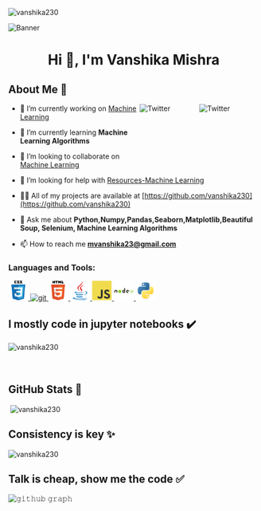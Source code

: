 <p align="left"> <img src="https://komarev.com/ghpvc/?username=vanshika230&label=Profile%20views&color=0e75b6&style=flat" alt="vanshika230" /> </p>

![Banner](https://github.com/vanshika230/vanshika230/blob/main/Banner.png)

<h1 align="center">Hi 👋, I'm Vanshika Mishra</h1>

## About Me :wave:
<a href="https://twitter.com/mvanshika23" target="_blank"><img src="https://cdn2.iconfinder.com/data/icons/social-media-2199/64/social_media_isometric_6-twitter-512.png" height="120px" width="120px" alt="Twitter" align="right"></a><a href="https://www.linkedin.com/in/vanshika-mishra2308/" target="_blank"><img src="https://cdn2.iconfinder.com/data/icons/social-media-2199/64/social_media_isometric_14-linkedin-512.png" height="120px" width="120px" alt="Twitter" align="right"></a>

- 🔭 I’m currently working on [Machine Learning](https://github.com/vanshika230/Machine-Learning)

- 🌱 I’m currently learning **Machine Learning Algorithms**

- 👯 I’m looking to collaborate on [Machine Learning](https://github.com/vanshika230/Machine-Learning)

- 🤝 I’m looking for help with [Resources-Machine Learning](https://github.com/vanshika230/Machine-Learning/blob/main/Cheatsheets/Resources.md)

- 👨‍💻 All of my projects are available at [https://github.com/vanshika230](https://github.com/vanshika230)

- 💬 Ask me about **Python,Numpy,Pandas,Seaborn,Matplotlib,Beautiful Soup, Selenium, Machine Learning Algorithms**

- 📫 How to reach me **mvanshika23@gmail.com**

<h3 align="left">Languages and Tools:</h3>

<p align="left"> <a href="https://www.w3schools.com/css/" target="_blank"> <img src="https://raw.githubusercontent.com/devicons/devicon/master/icons/css3/css3-original-wordmark.svg" alt="css3" width="40" height="40"/> </a> <a href="https://git-scm.com/" target="_blank"> <img src="https://www.vectorlogo.zone/logos/git-scm/git-scm-icon.svg" alt="git" width="40" height="40"/> </a> <a href="https://www.w3.org/html/" target="_blank"> <img src="https://raw.githubusercontent.com/devicons/devicon/master/icons/html5/html5-original-wordmark.svg" alt="html5" width="40" height="40"/> </a> <a href="https://www.java.com" target="_blank"> <img src="https://raw.githubusercontent.com/devicons/devicon/master/icons/java/java-original.svg" alt="java" width="40" height="40"/> </a> <a href="https://developer.mozilla.org/en-US/docs/Web/JavaScript" target="_blank"> <img src="https://raw.githubusercontent.com/devicons/devicon/master/icons/javascript/javascript-original.svg" alt="javascript" width="40" height="40"/> </a> <a href="https://nodejs.org" target="_blank"> <img src="https://raw.githubusercontent.com/devicons/devicon/master/icons/nodejs/nodejs-original-wordmark.svg" alt="nodejs" width="40" height="40"/> </a> <a href="https://www.python.org" target="_blank"> <img src="https://raw.githubusercontent.com/devicons/devicon/master/icons/python/python-original.svg" alt="python" width="40" height="40"/> </a> </p>

## I mostly code in jupyter notebooks ✔️ 
<p><img align="left" src="https://github-readme-stats.vercel.app/api/top-langs?username=vanshika230&show_icons=true&locale=en&layout=compact" alt="vanshika230" /></p>
<br>
<br>
<br>

## GitHub Stats 💯
<p>&nbsp;<img align="center" src="https://github-readme-stats.vercel.app/api?username=vanshika230&show_icons=true&locale=en" alt="vanshika230" /></p>

## Consistency is key ✨
<p><img align="center" src="https://github-readme-streak-stats.herokuapp.com/?user=vanshika230&" alt="vanshika230" /></p>

## Talk is cheap, show me the code ✅
![𝚐𝚒𝚝𝚑𝚞𝚋 𝚐𝚛𝚊𝚙𝚑](https://activity-graph.herokuapp.com/graph?username=vanshika230&theme=react-dark&hide_border=true&area=true)
